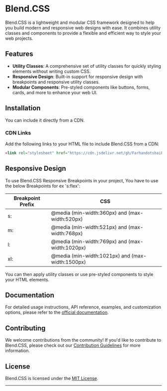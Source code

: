 

# Blend.CSS

Blend.CSS is a lightweight and modular CSS framework designed to help you build modern and responsive web designs with ease. It combines utility classes and components to provide a flexible and efficient way to style your web projects.

## Features

- **Utility Classes**: A comprehensive set of utility classes for quickly styling elements without writing custom CSS.
- **Responsive Design**: Built-in support for responsive design with breakpoints and responsive utility classes.
- **Modular Components**: Pre-styled components like buttons, forms, cards, and more to enhance your web UI.

## Installation

You can include it directly from a CDN.

### CDN Links

Add the following links to your HTML file to include Blend.CSS from a CDN:

```html
<link rel="stylesheet" href="https://cdn.jsdelivr.net/gh/Farhandotshaikh/Blend@main/assets/css/Blend.min.css">
```

## Responsive Design

To use Blend.CSS Responsive Breakpoints in your project, You have to use the below Breakpoints for ex 's:flex':

| Breakpoint Prefix |                  CSS                             |
| ----------------- | ------------------------------------------------ |
| s:                | @media (min-width:360px) and (max-width:520px)   |
| m:                | @media (min-width:521px) and (max-width:768px)   |
| l:                | @media (min-width:769px) and (max-width:1020px)  |
| xl:               | @media (min-width:1021px) and (max-width:1500px) |

You can then apply utility classes or use pre-styled components to style your HTML elements.

## Documentation

For detailed usage instructions, API reference, examples, and customization options, please refer to the [official documentation](https://Farhandotshaikh.github.io/Blend).

## Contributing

We welcome contributions from the community! If you'd like to contribute to Blend.CSS, please check out our [Contribution Guidelines](CONTRIBUTING.md) for more information.

## License

Blend.CSS is licensed under the [MIT License](LICENSE).

---

